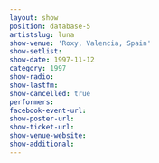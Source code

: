 ```yaml
---
layout: show
position: database-5
artistslug: luna
show-venue: 'Roxy, Valencia, Spain'
show-setlist: 
show-date: 1997-11-12
category: 1997
show-radio: 
show-lastfm: 
show-cancelled: true
performers: 
facebook-event-url: 
show-poster-url: 
show-ticket-url: 
show-venue-website: 
show-additional: 
---
```

